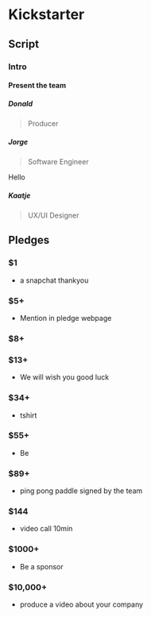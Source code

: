 # Kickstarter


## Script
### Intro

#### Present the team

##### Donald
> Producer

##### Jorge
> Software Engineer

Hello

##### Kaatje
> UX/UI Designer


## Pledges
### $1
- a snapchat thankyou

### $5+
- Mention in pledge webpage

### $8+

### $13+
- We will wish you good luck

### $34+
- tshirt

### $55+
- Be

### $89+
- ping pong paddle signed by the team

### $144
- video call 10min

### $1000+
- Be a sponsor

### $10,000+
- produce a video about your company


